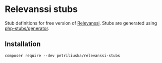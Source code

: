 # Relevanssi stubs

Stub definitions for free version of [Relevanssi](https://www.relevanssi.com/).
Stubs are generated using [php-stubs/generator](https://github.com/php-stubs/generator).

## Installation

`composer require --dev petriliuska/relevanssi-stubs`
